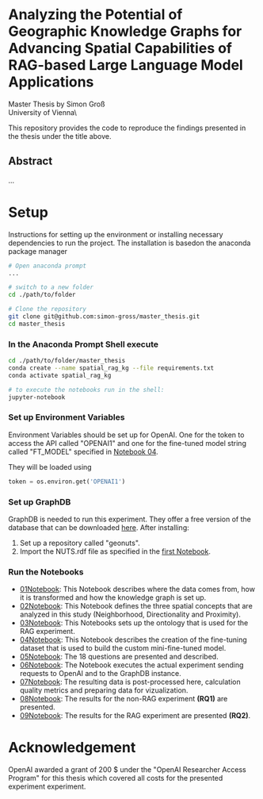 # Analyzing the Potential of Geographic Knowledge Graphs for Advancing Spatial Capabilities of RAG-based Large Language Model Applications
Master Thesis by Simon Groß\
University of Vienna\


This repository provides the code to reproduce the findings presented in the thesis under the title above.
## Abstract
...

# Setup
Instructions for setting up the environment or installing necessary dependencies to run the project. The installation is basedon the anaconda package manager

```bash
# Open anaconda prompt
...

# switch to a new folder
cd ./path/to/folder

# Clone the repository
git clone git@github.com:simon-gross/master_thesis.git
cd master_thesis
```

### In the Anaconda Prompt Shell execute
```bash
cd ./path/to/folder/master_thesis
conda create --name spatial_rag_kg --file requirements.txt
conda activate spatial_rag_kg

# to execute the notebooks run in the shell:
jupyter-notebook
```



### Set up Environment Variables
Environment Variables should be set up for OpenAI. One for the token to access the API called "OPENAI1" and one for the fine-tuned model string called "FT_MODEL" specified in [Notebook 04](./01_gather_data_and_set_up_geosparql.ipynb).

They will be loaded using 
```python
token = os.environ.get('OPENAI1')
```

### Set up GraphDB
GraphDB is needed to run this experiment. They offer a free version of the database that can be downloaded [here](https://www.ontotext.com/products/graphdb/). After installing:

1. Set up a repository called "geonuts".
2. Import the NUTS.rdf file as specified in the [first Notebook](./01_gather_data_and_set_up_geosparql.ipynb).

### Run the Notebooks
- [01Notebook](./01_gather_data_and_set_up_geosparql.ipynb): This Notebook describes where the data comes from, how it is transformed and how the knowledge graph is set up.
- [02Notebook](./02_define_spatial_tasks.ipynb): This Notebook defines the three spatial concepts that are analyzed in this study (Neighborhood, Directionality and Proximity).
- [03Notebook](./03_ontology.ipynb): This Notebooks sets up the ontology that is used for the RAG experiment.
- [04Notebook](./04_create_fine_tuning_dataset.ipynb): This Notebook describes the creation of the fine-tuning dataset that is used to build the custom mini-fine-tuned model.
- [05Notebook](./05_create_question_catalogue.ipynb): The 18 questions are presented and described.
- [06Notebook](./06_experiment_execution.ipynb): The Notebook executes the actual experiment sending requests to OpenAI and to the GraphDB instance.
- [07Notebook](./07_post_processing.ipynb): The resulting data is post-processed here, calculation quality metrics and preparing data for vizualization.
- [08Notebook](./08_results_non_rag.ipynb): The results for the non-RAG experiment **(RQ1)** are presented.
- [09Notebook](./09_results_RAG.ipynb): The results for the RAG experiment are presented **(RQ2)**.


# Acknowledgement
OpenAI awarded a grant of 200 $ under the "OpenAI Researcher Access Program" for this thesis which covered all costs for the presented experiment experiment.